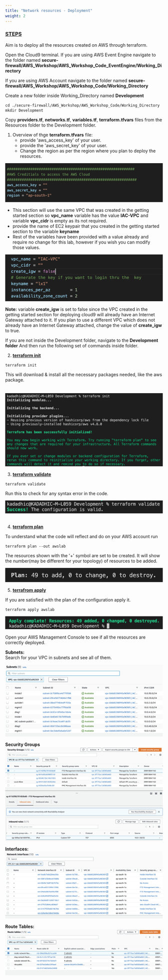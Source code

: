```yaml
---
title: "Network resources - Deployment"
weight: 2
---
```


### <ins>**STEPS**</ins>
Aim is to deploy all the resources created on AWS through terraform. 

Open the Cloud9 terminal.
If you are using AWS Event Engine navigate to the folder named **secure-firewall/AWS_Workshop/AWS_Workshop_Code_EventEngine/Working_Directory**

If you are using AWS Account navigate to the folder named 
**secure-firewall/AWS_Workshop/AWS_Workshop_Code/Working_Directory**

Create a new folder inside Working_Directory named **Development**

```console
cd ./secure-firewall/AWS_Workshop/AWS_Workshop_Code/Working_Directory
mkdir Development
```

Copy **providers.tf**, **networks.tf**, **variables.tf**, **terraform.tfvars** files from the Resources folder to the Development folder.

1. Overview of thge **terraform.tfvars** file:
   - provide 'aws_access_key' of your user.
   - provide the 'aws_secret_key' of your user.
   - Change the region as per the region where you plan to deploy the resources.

![provider](/static/images/setup_network_resources/provider_var.png)

   - This section will use the same VPC that was created in the getting started section so **vpc_name** variable has the value **IAC-VPC** and variable **vpc_cidr** is empty as its not required.
   - provide the name of EC2 keypair that you created in the getting started section to the variable **keyname** 
   - Rest of the variables have been provided with a value already and require no change for this lab, however if you wish you can modify those values.

![keyname](/static/images/setup_network_resources/keyname.png)

**Note:** variable **create_igw** is set to false since the VPC created in the getting started section for deploying cloud9 will already have an Internet Gateway attached to it. If you plan to use a different VPC which does not already have an Internet Gateway attached, change the value of **create_igw** to true.


If you are not inside the Development folder, navigate to the **Development folder** And then run the following set of commands inside folder.

2. **<ins>terraform init</ins>**

```console
terraform init
```

This will download & install all the necessary packages needed, like the aws package. 
<br>  
<br>
   ![init_nw](/static/images/setup_network_resources/INIT_NW.png)
<br> 

3. **<ins>terraform validate</ins>**

```console
terraform validate
``` 

Run this to check for any syntax error in the code.

![validate_nw](/static/images/setup_network_resources/VALIDATE_NW.png)  
<br>  

4. **<ins>terraform plan</ins>**

To understand what the code will reflect and do on your AWS account run 
```console
terraform plan --out awslab
``` 
The resources shown with the '+' symbol are set to be created. It will show the number(may be different for your topology) of resources to be added.

![plan_nw](/static/images/setup_network_resources/PLAN_NW.png)

5. **<ins>terrafrom apply</ins>**

If you are satisfied with the plan of the configuration apply it.

```console
terraform apply awslab
```

![apply_nw](/static/images/setup_network_resources/APPLY_NW.png)

Open your AWS Management Console to see if all the resources are correctly deployed. 

**Subnets:** 
<br>
Search for your VPC in subnets and see all of them.
<br>

![subnets](/static/images/setup_network_resources/subnets.png)

**Security Groups**
![Security Groups](/static/images/setup_network_resources/securitygroups.png)

**Interfaces:** 
![interfaces](/static/images/setup_network_resources/network_interfaces.png)

**Route Tables:** 
![routes_tables](/static/images/setup_network_resources/routetables.png)

